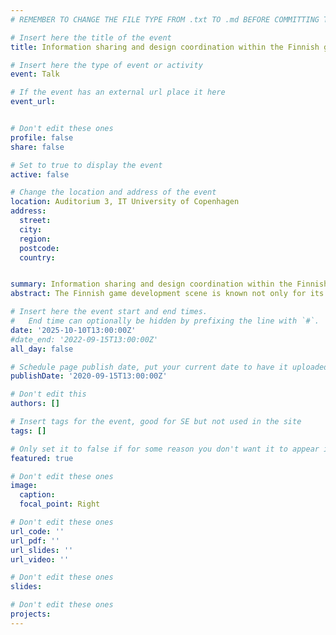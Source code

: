 ```yaml
---
# REMEMBER TO CHANGE THE FILE TYPE FROM .txt TO .md BEFORE COMMITTING THE ACTIVITY

# Insert here the title of the event
title: Information sharing and design coordination within the Finnish game development community

# Insert here the type of event or activity
event: Talk

# If the event has an external url place it here
event_url: 


# Don't edit these ones
profile: false
share: false

# Set to true to display the event
active: false

# Change the location and address of the event
location: Auditorium 3, IT University of Copenhagen
address: 
  street: 
  city: 
  region: 
  postcode: 
  country: 


summary: Information sharing and design coordination within the Finnish game development community - A talk by Professor J. Tuomas Harviainen
abstract: The Finnish game development scene is known not only for its hit games, but also its coopetitive atmosphere - the companies collaborate and compete at the same time. One of the key elements of this is a culture of very open interpersonal information sharing, taking place among both the very top personnel as well as common workers of all kinds. In Finland people share what in other countries would be considered company secrets, covered by NDAs. The talk will discuss how and why this culture of high trust exists, what are its benefits for the companies, and how the same ideas could be scaled elsewhere. It is based on research work Harviainen and professor Miikka J. Lehtonen (University of Tokyo College of Design) have been conducting for now over a decade within the games industry.

# Insert here the event start and end times.
#   End time can optionally be hidden by prefixing the line with `#`.
date: '2025-10-10T13:00:00Z'
#date_end: '2022-09-15T13:00:00Z'
all_day: false

# Schedule page publish date, put your current date to have it uploaded instanty
publishDate: '2020-09-15T13:00:00Z'

# Don't edit this
authors: []

# Insert tags for the event, good for SE but not used in the site
tags: []

# Only set it to false if for some reason you don't want it to appear in the home, but only in the archive
featured: true

# Don't edit these ones
image:
  caption: 
  focal_point: Right

# Don't edit these ones
url_code: ''
url_pdf: ''
url_slides: ''
url_video: ''

# Don't edit these ones
slides:

# Don't edit these ones
projects:
---
```

